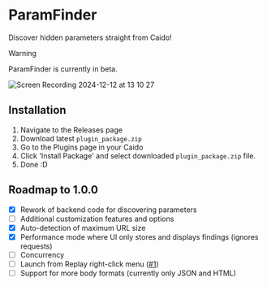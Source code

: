 # ParamFinder
Discover hidden parameters straight from Caido!

> [!WARNING]
> ParamFinder is currently in beta.

![Screen Recording 2024-12-12 at 13 10 27](https://github.com/user-attachments/assets/8a37a8a0-4c2e-4a23-8d0e-bc50169759f6)


## Installation
1. Navigate to the Releases page
2. Download latest `plugin_package.zip`
3. Go to the Plugins page in your Caido
4. Click 'Install Package' and select downloaded `plugin_package.zip` file.
5. Done :D

## Roadmap to 1.0.0
- [x] Rework of backend code for discovering parameters
- [ ] Additional customization features and options
- [x] Auto-detection of maximum URL size
- [x] Performance mode where UI only stores and displays findings (ignores requests)
- [ ] Concurrency
- [ ] Launch from Replay right-click menu ([#1](https://github.com/bebiksior/ParamFinder/issues/1))
- [ ] Support for more body formats (currently only JSON and HTML)
